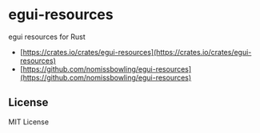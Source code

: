 egui-resources
==============

egui resources for Rust


- [https://crates.io/crates/egui-resources](https://crates.io/crates/egui-resources)
- [https://github.com/nomissbowling/egui-resources](https://github.com/nomissbowling/egui-resources)


License
-------

MIT License
